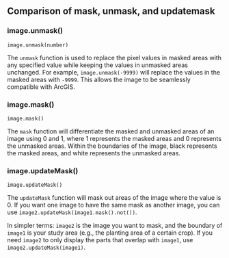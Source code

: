 ## Comparison of mask, unmask, and updatemask


### image.unmask()

`image.unmask(number)`

The `unmask` function is used to replace the pixel values in masked areas with any specified value while keeping the values in unmasked areas unchanged. For example, `image.unmask(-9999)` will replace the values in the masked areas with `-9999`. This allows the image to be seamlessly compatible with ArcGIS.

### image.mask()

`image.mask()`

The `mask` function will differentiate the masked and unmasked areas of an image using 0 and 1, where 1 represents the masked areas and 0 represents the unmasked areas. Within the boundaries of the image, black represents the masked areas, and white represents the unmasked areas.

### image.updateMask()

`image.updateMask()`

The `updateMask` function will mask out areas of the image where the value is 0. If you want one image to have the same mask as another image, you can use `image2.updateMask(image1.mask().not())`.

In simpler terms: `image2` is the image you want to mask, and the boundary of `image1` is your study area (e.g., the planting area of a certain crop). If you need `image2` to only display the parts that overlap with `image1`, use `image2.updateMask(image1)`.
